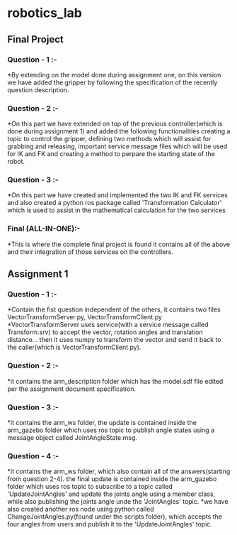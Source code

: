 # robotics_lab

## Final Project
### Question - 1 :-
*By extending on the model done during assignment one, on this version we have added the gripper by following the specification of the recently question description.
  
### Question - 2 :-
*On this part we have extended on top of the previous controller(which is done during assignment 1) and added the following functionalities
creating a topic to control the gripper, defining two methods which will assist for grabbing and releasing, important service message files which will be used for IK and FK and creating a method to perpare the starting state of the robot.
 
### Question - 3 :-
*On this part we have created and implemented the two IK and FK services and also created a python ros package called 'Transformation Calculator' which is used to assist in the mathematical calculation for the two services

### Final (ALL-IN-ONE):-
*This is where the complete final project is found it contains all of the above and their integration of those services on the controllers.


## Assignment 1
### Question - 1 :-
*Contain the fist question independent of the others, it contains two files VectorTransformServer.py, VectorTransformClient.py 
*VectorTransformServer uses service(with a service message called Transform.srv) to accept the vector, rotation angles and translation distance... then it uses numpy to transform the vector and send it back to the caller(which is VectorTransformClient.py).

### Question - 2 :-
*it contains the arm_description folder which has the model.sdf file edited per the assignment document specification.

### Question - 3 :-
*it contains the arm_ws folder, the update is contained inside the arm_gazebo folder which uses ros topic to publish angle states using a message object called JointAngleState.msg.

### Question - 4 :-
*it contains the arm_ws folder, which also contain all of the answers(starting from question 2-4). the final update is contained inside the arm_gazebo folder which uses ros topic to subscribe to a topic called 'UpdateJointAngles' and update the joints angle using a member class, while also publishing the joints angle unde the 'JointAngles' topic. 
*we have also created another ros node using python called ChangeJointAngles.py(found under the scripts folder), which accepts the four angles from users and publish it to the 'UpdateJointAngles' topic.
